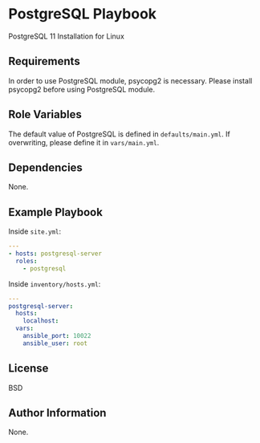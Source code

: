 PostgreSQL Playbook
=========

PostgreSQL 11 Installation for Linux

Requirements
------------

In order to use PostgreSQL module, psycopg2 is necessary.
Please install psycopg2 before using PostgreSQL module.

Role Variables
--------------

The default value of PostgreSQL is defined in `defaults/main.yml`.
If overwriting, please define it in `vars/main.yml`.

Dependencies
------------

None.

Example Playbook
----------------

Inside `site.yml`:

```yml
---
- hosts: postgresql-server
  roles:
    - postgresql

```

Inside `inventory/hosts.yml`:

```yml
---
postgresql-server:
  hosts:
    localhost:
  vars:
    ansible_port: 10022
    ansible_user: root

```

License
-------

BSD

Author Information
------------------

None.

